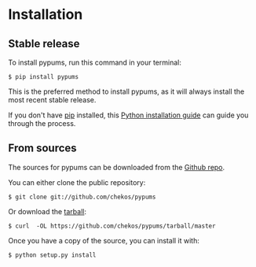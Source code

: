 Installation
============

Stable release
--------------

To install pypums, run this command in your terminal:

```shell
$ pip install pypums
```

This is the preferred method to install pypums, as it will always
install the most recent stable release.

If you don\'t have [pip](https://pip.pypa.io) installed, this [Python installation guide](http://docs.python-guide.org/en/latest/starting/installation/) can guide you through the process.

From sources
------------

The sources for pypums can be downloaded from the [Github repo](https://github.com/chekos/pypums).

You can either clone the public repository:

```shell
$ git clone git://github.com/chekos/pypums
```

Or download the
[tarball](https://github.com/chekos/pypums/tarball/master):

```shell
$ curl  -OL https://github.com/chekos/pypums/tarball/master
```

Once you have a copy of the source, you can install it with:

```shell
$ python setup.py install
```
